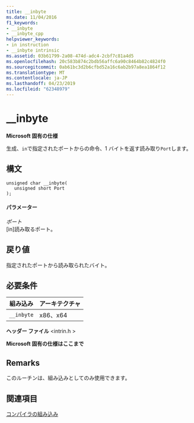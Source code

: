 ```yaml
---
title: __inbyte
ms.date: 11/04/2016
f1_keywords:
- __inbyte
- __inbyte_cpp
helpviewer_keywords:
- in instruction
- __inbyte intrinsic
ms.assetid: 03b61799-2a08-474d-adc4-2cbf7c81a4d5
ms.openlocfilehash: 20c583b874c2bdb56affc6a90c8464b82c4824f0
ms.sourcegitcommit: 0ab61bc3d2b6cfbd52a16c6ab2b97a8ea1864f12
ms.translationtype: MT
ms.contentlocale: ja-JP
ms.lasthandoff: 04/23/2019
ms.locfileid: "62348979"
---
```

# <a name="inbyte"></a>__inbyte

**Microsoft 固有の仕様**

生成、`in`で指定されたポートからの命令、1 バイトを返す読み取り`Port`します。

## <a name="syntax"></a>構文

```
unsigned char __inbyte(
   unsigned short Port
);
```

#### <a name="parameters"></a>パラメーター

*ポート*<br/>
[in]読み取るポート。

## <a name="return-value"></a>戻り値

指定されたポートから読み取られたバイト。

## <a name="requirements"></a>必要条件

|組み込み|アーキテクチャ|
|---------------|------------------|
|`__inbyte`|x86、x64|

**ヘッダー ファイル** \<intrin.h >

**Microsoft 固有の仕様はここまで**

## <a name="remarks"></a>Remarks

このルーチンは、組み込みとしてのみ使用できます。

## <a name="see-also"></a>関連項目

[コンパイラの組み込み](../intrinsics/compiler-intrinsics.md)